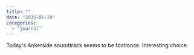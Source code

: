 ```yaml
---
title: ""
date: "2015-01-24"
categories: 
  - "journal"
---
```


Today's Ankerside soundtrack seems to be footloose. Interesting choice.
